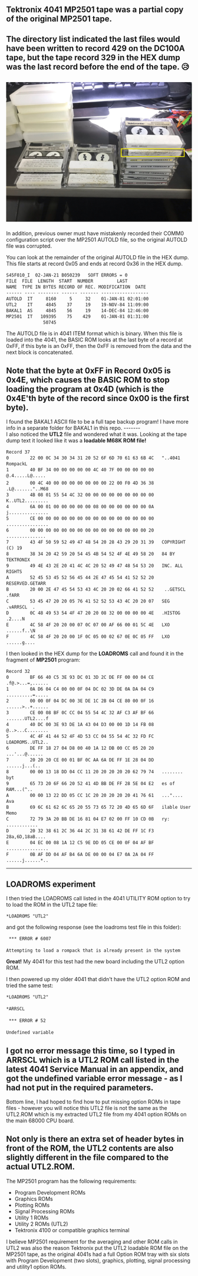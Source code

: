 Tektronix 4041 MP2501 tape was a partial copy of the original MP2501 tape.
-------
The directory list indicated the last files would have been written to record 429 on the DC100A tape, but the tape record 329 in the HEX dump was the last record before the end of the tape. 
:disappointed_relieved:
-------
![MP2501 tape](./MP2501%20tape.jpg)
-------
In addition, previous owner must have mistakenly recorded their COMM0 configuration script over the MP2501 AUTOLD file, so the original AUTOLD file was corrupted.

You can look at the remainder of the original AUTOLD file in the HEX dump.  This file starts at record 0x05 and ends at record 0x36 in the HEX dump.
```Assembly
S45F010_I  02-JAN-21 B050239   SOFT ERRORS = 0        
FILE  FILE  LENGTH  START  NUMBER         LAST       
NAME  TYPE IN BYTES RECORD OF REC. MODIFICATION  DATE
------ ---- -------- ------ ------- ------------------
AUTOLD  IT     8160     5     32    01-JAN-81 02:01:00
UTL2    IT     4845    37     19    19-NOV-84 11:09:00
BAKAL1  AS     4845    56     19    14-DEC-84 12:46:00
MP2501  IT   109395    75    429    01-JAN-81 01:31:00
              50745                                   
```
The AUTOLD file is in 4041 ITEM format which is binary.  When this file is loaded into the 4041, the BASIC ROM looks at the last byte of a record at 0xFF, if this byte is an 0xFF, then the 0xFF is removed from the data and the next block is concatenated.

Note that the byte at 0xFF in Record 0x05 is 0x4E, which causes the BASIC ROM to stop loading the program at 0x4D (which is the 0x4E'th byte of the record since 0x00 is the first byte).
-------
I found the BAKAL1 ASCII file to be a full tape backup program!  I have more info in a separate folder for BAKAL1 in this repo.
-------\
I also noticed the **UTL2** file and wondered what it was.  Looking at the tape dump text it looked like it was a **loadable M68K ROM file!**

```Assembly
Record 37
0        22 00 0C 34 30 34 31 20 52 6F 6D 70 61 63 6B 4C   "..4041 RompackL
1        40 BF 34 00 00 00 00 00 4C 40 7F 00 00 00 00 00   @.4.....L@.....
2        00 4C 40 00 00 00 00 00 00 00 22 00 F0 4D 36 38   .L@......."..M68
3        4B 08 01 55 54 4C 32 00 00 00 00 00 00 00 00 00   K..UTL2.........
4        6A 00 01 00 00 00 00 00 08 00 00 00 00 00 00 0A   j...............
5        CE 00 00 00 00 00 00 00 00 00 00 00 00 00 00 00   ................
6        00 00 00 00 00 00 00 00 00 00 00 00 00 00 00 20   ............... 
7        43 4F 50 59 52 49 47 48 54 20 28 43 29 20 31 39   COPYRIGHT (C) 19
8        38 34 20 42 59 20 54 45 4B 54 52 4F 4E 49 58 20   84 BY TEKTRONIX 
9        49 4E 43 2E 20 41 4C 4C 20 52 49 47 48 54 53 20   INC. ALL RIGHTS 
A        52 45 53 45 52 56 45 44 2E 47 45 54 41 52 52 20   RESERVED.GETARR 
B        20 00 2E 47 45 54 53 43 4C 20 20 02 66 41 52 52    ..GETSCL  .fARR
C        53 45 47 20 20 05 76 41 52 52 53 43 4C 20 20 07   SEG  .vARRSCL  .
D        0C 48 49 53 54 4F 47 20 20 08 32 00 00 00 00 4E   .HISTOG  .2....N
E        4C 58 4F 20 20 00 07 0C 07 00 AF 66 00 01 5C 4E   LXO  ......f..\N
F        4C 58 4F 20 20 00 1F 0C 05 00 02 67 0E 0C 05 FF   LXO  ......g....
```
I then looked in the HEX dump for the **LOADROMS** call and found it in the fragment of **MP2501** program:

```Assembly
Record 32
0        BF 66 40 C5 3E 93 DC 01 3D 2C DE FF 00 00 04 CE   .f@.>...=,......
1        0A D6 04 C4 00 00 0F 04 DC 02 3D DE 0A DA 04 C9   ..........=.....
2        00 00 0F 04 DC 00 3E DE 1C 2B 04 CE 80 00 0F 16   ......>..+......
3        CE 00 08 BF 0C CC 04 55 54 4C 32 AF C3 AF BF 66   .......UTL2....f
4        40 DC 00 3E 93 DE 1A 43 04 D3 00 00 1D 14 FB 08   @..>...C........
5        4C 4F 41 44 52 4F 4D 53 CC 04 55 54 4C 32 FD FC   LOADROMS..UTL2..
6        DE FF 18 27 04 D8 00 40 1A 12 DB 00 CC 05 20 20   ...'...@......  
7        20 20 20 CE 00 01 BF 0C AA 6A DE FF 1E 28 04 DD      ......j...(..
8        00 00 13 18 DD 04 CC 11 20 20 20 20 20 62 79 74   ........     byt
9        65 73 20 6F 66 20 52 41 4D BB DE FF 28 5E 04 E2   es of RAM...(^..
A        00 00 13 22 DD 05 CC 1C 20 20 20 20 20 41 76 61   ..."....     Ava
B        69 6C 61 62 6C 65 20 55 73 65 72 20 4D 65 6D 6F   ilable User Memo
C        72 79 3A 20 BB DE 16 81 04 E7 02 00 FF 10 CD 0B   ry: ............
D        20 32 38 61 2C 36 44 2C 31 38 61 42 DE FF 1C F3    28a,6D,18aB....
E        04 EC 00 08 1A 12 C5 9E DD 05 CE 00 0F 04 AF BF   ................
F        0B AF DD 04 AF B4 6A DE 00 00 04 E7 0A 2A 04 FF   ......j......*..
```
------
LOADROMS experiment
------
I then tried the LOADROMS call listed in the 4041 UTILITY ROM option to try to load the ROM in the UTL2 tape file:

```Assembly
*LOADROMS "UTL2"
```
and got the following response (see the loadroms test file in this folder):
```Assembly
 *** ERROR # 6007
                                                             
Attempting to load a rompack that is already present in the system
```
**Great!**  My 4041 for this test had the new board including the UTL2 option ROM.

I then powered up my older 4041 that didn't have the UTL2 option ROM and tried the same test:
```Assembly
*LOADROMS "UTL2"
                                                               
*ARRSCL
                                                                               
 *** ERROR # 52
                                                               
Undefined variable
```
I got no error message this time, so I typed in ARRSCL which is a UTL2 ROM call listed in the latest 4041 Service Manual in an appendix, and got the undefined variable error message - as I had not put in the required parameters.
-----
Bottom line, I had hoped to find how to put missing option ROMs in tape files - however you will notice this UTL2 file is not the same as the UTL2.ROM which is my extracted UTL2 file from my 4041 option ROMs on the main 68000 CPU board.

Not only is there an extra set of header bytes in front of the ROM, the UTL2 contents are also slightly different in the file compared to the actual UTL2.ROM.
----------
The MP2501 program has the following requirements:
* Program Development ROMs
* Graphics ROMs
* Plotting ROMs
* Signal Processing ROMs
* Utility 1 ROMs
* Utility 2 ROMs (UTL2)
* Tektronix 4100 or compatible graphics terminal
           
I believe MP2501 requirement for the averaging and other ROM calls in UTL2 was also the reason Tektronix put the UTL2 loadable ROM file on the MP2501 tape, as the original 4041s had a full Option ROM tray with six slots with Program Development (two slots), graphics, plotting, signal processing and utility1 option ROMs.
